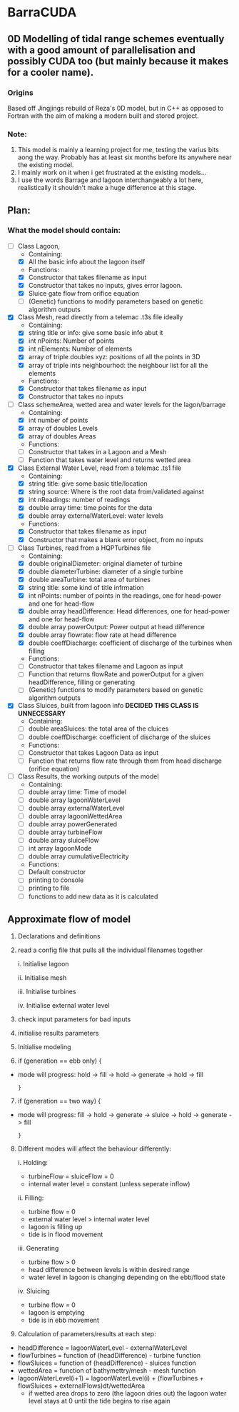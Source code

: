 # BarraCUDA

## 0D Modelling of tidal range schemes eventually with a good amount of parallelisation and possibly CUDA too (but mainly because it makes for a cooler name).

### Origins
Based off Jingjings rebuild of Reza's 0D model, but in C++ as opposed to Fortran with the aim of making a modern built and stored project.

### Note:
  1. This model is mainly a learning project for me, testing the varius bits aong the way. Probably has at least six months before its anywhere near the existing model.
  2. I mainly work on it when i get frustrated at the existing models...
  3. I use the words Barrage and lagoon interchangeably a lot here, realistically it shouldn't make a huge difference at this stage.
  
## Plan:
### What the model should contain:
- [ ] Class Lagoon, 
   - Containing:
   - [x] All the basic info about the lagoon itself
   - Functions:
   - [x] Constructor that takes filename as input
   - [x] Constructor that takes no inputs, gives error lagoon.
   - [x] Sluice gate flow from orifice equation
   - [ ] (Genetic) functions to modify parameters based on genetic algorithm outputs
   
- [x] Class Mesh, read directly from a telemac .t3s file ideally
   - Containing:
   - [x] string title or info: give some basic info abut it
   - [x] int nPoints: Number of points
   - [x] int nElements: Number of elements
   - [x] array of triple doubles xyz: positions of all the points in 3D
   - [x] array of triple ints neighbourhod: the neighbour list for all the elements
   - Functions:
   - [x] Constructor that takes filename as input
   - [x] Constructor that takes no inputs
 
 - [ ] Class schemeArea, wetted area and water levels for the lagon/barrage
   - Containing:
   - [x] int number of points
   - [x] array of doubles Levels
   - [x] array of doubles Areas
   - Functions:
   - [ ] Constructor that takes in a Lagoon and a Mesh
   - [ ] Function that takes water level and returns wetted area
   
- [x] Class External Water Level, read from a telemac .ts1 file
   - Containing:
  - [x] string title: give some basic title/location
  - [x] string source: Where is the root data from/validated against
  - [x] int nReadings: number of readings
  - [x] double array time: time points for the data
  - [x] double array externalWaterLevel: water levels
  - Functions:
  - [x] Constructor that takes filename as input
  - [x] Constructor that makes a blank error object, from no inputs
  
- [ ] Class Turbines, read from a HQPTurbines file
   - Containing:
  - [x] double originalDiameter: original diameter of turbine
  - [x] double diameterTurbine: diameter of a single turbine
  - [x] double areaTurbine: total area of turbines
  - [x] string title: some kind of title infrmation
  - [x] int nPoints: number of points in the readings, one for head-power and one for head-flow
  - [x] double array headDifference: Head differences, one for head-power and one for head-flow
  - [x] double array powerOutput: Power output at head difference
  - [x] double array flowrate: flow rate at head difference
  - [x] double coeffDischarge: coefficient of discharge of the turbines when filling
  - Functions:
  - [ ] Constructor that takes filename and Lagoon as input
  - [ ] Function that returns flowRate and powerOutput for a given headDifference, filling or generating
  - [ ] (Genetic) functions to modify parameters based on genetic algorithm outputs
  
- [x] Class Sluices, built from lagoon info **DECIDED THIS CLASS IS UNNECESSARY**
   - Containing:
  - [ ] double areaSluices: the total area of the cluices
  - [ ] double coeffDischarge: coefficient of discharge of the sluices
  - Functions:
  - [ ] Constructor that takes Lagoon Data as input
  - [ ] Function that returns flow rate through them from head discharge (orifice equation)
  
 - [ ] Class Results, the working outputs of the model
    - Containing:
   - [ ] double array time: Time of model
   - [ ] double array lagoonWaterLevel
   - [ ] double array externalWaterLevel
   - [ ] double array lagoonWettedArea
   - [ ] double array powerGenerated
   - [ ] double array turbineFlow
   - [ ] double array sluiceFlow
   - [ ] int array lagoonMode
   - [ ] double array cumulativeElectricity
    - Functions:
   - [ ] Default constructor
   - [ ] printing to console
   - [ ] printing to file
   - [ ] functions to add new data as it is calculated
 
## Approximate flow of model
1. Declarations and definitions
2. read a config file that pulls all the individual filenames together
  
    i. Initialise lagoon
  
    ii. Initialise mesh
  
    iii. Initialise turbines
  
    iv. Initialise external water level
  
3. check input parameters for bad inputs
4. initialise results parameters
5. Initialise modeling
6. if (generation == ebb only) {
  - mode will progress: hold -> fill -> hold -> generate -> hold -> fill
  
        }
  
7. if (generation == two way) {
  - mode will progress: fill -> hold -> generate -> sluice -> hold -> generate -> fill
  
        }
  
8. Different modes will affect the behaviour differently:
   
   i. Holding:
   - turbineFlow = sluiceFlow = 0
   - internal water level = constant (unless seperate inflow)
   
   ii. Filling:
   - turbine flow = 0
   - external water level > internal water level
   - lagoon is filling up
   - tide is in flood movement
   
   iii. Generating
   - turbine flow > 0 
   - head difference between levels is within desired range
   - water level in lagoon is changing depending on the ebb/flood state
   
   iv. Sluicing
   - turbine flow = 0
   - lagoon is emptying
   - tide is in ebb movement
9. Calculation of parameters/results at each step:
  - headDifference = lagoonWaterLevel - externalWaterLevel
  - flowTurbines = function of (headDifference) - turbine function
  - flowSluices = function of (headDifference) - sluices function
  - wettedArea = function of bathymettry/mesh - mesh function
  - lagoonWaterLevel(i+1) = lagoonWaterLevel(i) + (flowTurbines + flowSluices + externalFlows)dt/wettedArea
    - if wetted area drops to zero (the lagoon dries out) the lagoon water level stays at 0 until the tide begins to rise again
